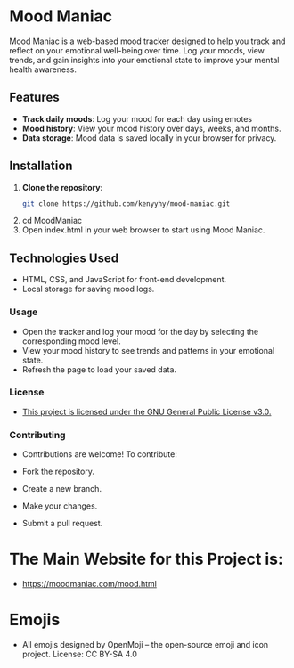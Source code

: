 # Mood Maniac

Mood Maniac is a web-based mood tracker designed to help you track and reflect on your emotional well-being over time. Log your moods, view trends, and gain insights into your emotional state to improve your mental health awareness.

## Features
- **Track daily moods**: Log your mood for each day using emotes
- **Mood history**: View your mood history over days, weeks, and months.
- **Data storage**: Mood data is saved locally in your browser for privacy.

## Installation

1. **Clone the repository**:
   ```bash
   git clone https://github.com/kenyyhy/mood-maniac.git
2. cd MoodManiac
3. Open index.html in your web browser to start using Mood Maniac.


## Technologies Used
- HTML, CSS, and JavaScript for front-end development.
- Local storage for saving mood logs.
### Usage
- Open the tracker and log your mood for the day by selecting the corresponding mood level.
- View your mood history to see trends and patterns in your emotional state.
- Refresh the page to load your saved data.
### License
- [ This project is licensed under the GNU General Public License v3.0.
](https://www.gnu.org/licenses/gpl-3.0.en.html)
### Contributing
- Contributions are welcome! To contribute:

- Fork the repository.
- Create a new branch.
- Make your changes.
- Submit a pull request.


# The Main Website for this Project is:
- https://moodmaniac.com/mood.html
# Emojis
- All emojis designed by OpenMoji – the open-source emoji and icon project. License: CC BY-SA 4.0

